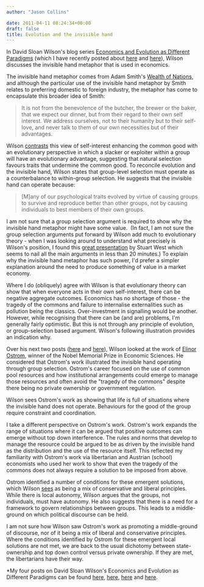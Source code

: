 ```yaml
---
author: "Jason Collins"

date: 2011-04-11 08:24:34+00:00
draft: false
title: Evolution and the invisible hand
---
```


In David Sloan Wilson's blog series [Economics and Evolution as Different Paradigms](http://scienceblogs.com/evolution/category/economics_and_evolution_as_dif/) (which I have recently posted about [here](https://www.jasoncollins.blog/the-evolution-institute/) and [here](https://www.jasoncollins.blog/wilson-on-economics-and-evolution/)), Wilson discusses the invisible hand metaphor that is used in economics.

The invisible hand metaphor comes from Adam Smith's [Wealth of Nations](http://www.gutenberg.org/ebooks/3300), and although the particular use of the invisible hand metaphor by Smith relates to preferring domestic to foreign industry, the metaphor has come to encapsulate this broader idea of Smith:


<blockquote>It is not from the benevolence of the butcher, the brewer or the baker, that we expect our dinner, but from their regard to their own self interest. We address ourselves, not to their humanity but to their self-love, and never talk to them of our own necessities but of their advantages.</blockquote>


Wilson [contrasts](http://scienceblogs.com/evolution/2010/03/07/economics-and-evolution-as-dif-4/) this view of self-interest enhancing the common good with an evolutionary perspective in which a slacker or exploiter within a group will have an evolutionary advantage, suggesting that natural selection favours traits that undermine the common good. To reconcile evolution and the invisible hand, Wilson states that group-level selection must operate as a counterbalance to within-group selection. He suggests that the invisible hand can operate because:


<blockquote>[M]any of our psychological traits evolved by virtue of causing groups to survive and reproduce better than other groups, not by causing individuals to best members of their own groups.</blockquote>


I am not sure that a group selection argument is required to show why the invisible hand metaphor might have some value.  (In fact, I am not sure the group selection arguments put forward by Wilson add much to evolutionary theory - when I was looking around to understand what precisely is Wilson's position, I found this [great presentation](http://www.vimeo.com/8202768) by Stuart West which seems to nail all the main arguments in less than 20 minutes.) To explain why the invisible hand metaphor has such power, I'd prefer a simpler explanation around the need to produce something of value in a market economy.

Where I do (obliquely) agree with Wilson is that evolutionary theory can show that when everyone acts in their own self-interest, there can be negative aggregate outcomes. Economics has no shortage of those - the tragedy of the commons and failure to internalise externalities such as pollution being the classics. Over-investment in signalling would be another. However, while recognising that there can be (and are) problems, I'm generally fairly optimistic. But this is not through any principle of evolution, or group-selection based argument. Wilson's following illustration provides an indication why.

Over his next two posts ([here](http://scienceblogs.com/evolution/2010/03/09/economics-and-evolution-as-dif-5/) and [here](http://scienceblogs.com/evolution/2010/03/12/economics-and-evolution-as-dif-6/)), Wilson looked at the work of [Elinor Ostrom](http://en.wikipedia.org/wiki/Elinor_Ostrom), winner of the Nobel Memorial Prize in Economic Sciences. He considered that Ostrom's work illustrated the invisible hand operating through group selection. Ostrom's career focused on the use of common pool resources and how institutional arrangements could emerge to manage those resources and often avoid the "tragedy of the commons" despite there being no private ownership or government regulation.

Wilson sees Ostrom's work as showing that life is full of situations where the invisible hand does not operate. Behaviours for the good of the group require constraint and coordination.

I take a different perspective on Ostrom's work. Ostrom's work expands the range of situations where it can be argued that positive outcomes can emerge without top down interference. The rules and norms that develop to manage the resource could be argued to be as driven by the invisible hand as the distribution and the use of the resource itself. This reflected my familiarity with Ostrom's work via libertarian and Austrian (school) economists who used her work to show that even the tragedy of the commons does not always require a solution to be imposed from above.

Ostrom identified a number of conditions for these emergent solutions, which Wilson [sees](http://scienceblogs.com/evolution/2010/03/24/economics-and-evolution-as-dif-7/) as being a mix of conservative and liberal principles. While there is local autonomy, Wilson argues that the groups, not individuals, must have autonomy. He also suggests that there is a need for a framework to govern relationships between groups. This leads to a middle-ground on which political discourse can be held.

I am not sure how Wilson saw Ostrom's work as promoting a middle-ground of discourse, nor of it being a mix of liberal and conservative principles. Where the conditions identified by Ostrom for these emergent local solutions are not met, we are back to the usual dichotomy between state-ownership and top down control versus private ownership. If they are met, the libertarians have their way.

*My four posts on David Sloan Wilson's Economics and Evolution as Different Paradigms can be found [here](https://www.jasoncollins.blog/the-evolution-institute/), [here](https://www.jasoncollins.blog/wilson-on-economics-and-evolution/), [here](https://www.jasoncollins.blog/evolution-and-the-invisible-hand/) and [here](https://www.jasoncollins.blog/what-can-evolutionary-biology-offer-economics/).
